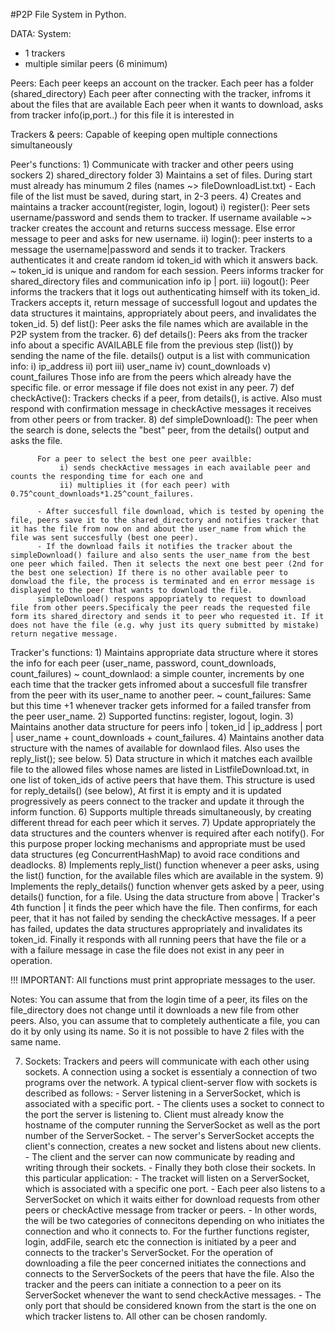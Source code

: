 #P2P File System in Python.

DATA:
System:
- 1 trackers
- multiple similar peers (6 minimum) 


Peers:
     Each peer keeps an account on the tracker.
     Each peer has a folder (shared_directory)
     Each peer after connecting with the tracker, infroms it about the files that are available
     Each peer when it wants to download, asks from tracker info(ip,port..) for this file it is interested in

Trackers & peers:
     Capable of keeping open multiple connections simultaneously 


Peer's functions:
     1) Communicate with tracker and other peers using sockers
     2) shared_directory folder
     3) Maintains a set of files. During start must already has minumum 2 files (names ~> fileDownloadList.txt)
          - Each file of the list must be saved, during start, in 2-3 peers. 
     4) Creates and maintains a tracker account(register, login, logout)
          i) register(): Peer sets username/password and sends them to tracker. If username available ~> tracker creates the account and returns success message. Else error message to peer and asks for new username.
          ii) login(): peer insterts to a message the username|password and sends it to tracker. Trackers authenticates it and create random id token_id with which it answers back.
               ~ token_id is unique and random for each session.
          Peers informs tracker for shared_directory files and communication info ip | port.
          iii) logout(): Peer informs the trackers that it logs out authenticating himself with its token_id. Trackers accepts it, return message of successfull logout and updates the data structures it maintains, appropriately about peers, and invalidates the token_id.
     5) def list():
          Peer asks the file names which are available in the P2P system from the tracker.
     6) def details():
          Peers aks from the tracker info  about a specific AVAILABLE file from the previous step (list()) by sending the name of the file.
               details() output is a list with communication info:
                    i) ip_address
                    ii) port
                    iii) user_name
                    iv) count_downloads
                    v) count_failures
                    Those info are from the peers which already have the specific file.
               or error message if file does not exist in any peer.
     7) def checkActive():
          Trackers checks if a peer, from details(), is active.
          Also must respond with confirmation message in checkActive messages it receives from other peers or from tracker.
     8) def simpleDownload(): 
          The peer when the search is done, selects the "best" peer, from the details() output and asks the file.
          
          For a peer to select the best one peer availble:
               i) sends checkActive messages in each available peer and counts the responding time for each one and 
               ii) multiplies it (for each peer) with 0.75^count_downloads*1.25^count_failures.

          - After succesfull file download, which is tested by opening the file, peers save it to the shared_directory and notifies tracker that it has the file from now on and about the user_name from which the file was sent succesfully (best one peer).
          - If the download fails it notifies the tracker about the simpleDownload() failure and also sents the user_name from the best one peer which failed. Then it selects the next one best peer (2nd for the best one selection) If there is no other available peer to donwload the file, the process is terminated and en error message is displayed to the peer that wants to download the file.
          simpleDownload() respons appopriately to request to download file from other peers.Specificaly the peer reads the requested file form its shared_directory and sends it to peer who requested it. If it does not have the file (e.g. why just its query submitted by mistake) return negative message.

Tracker's functions:
     1) Maintains appropriate data structure where it stores the info for each peer (user_name, password, count_downloads, count_failures)
     ~ count_downlaod: a simple counter, increments by one each time that the tracker gets infromed about a succesfull file transfrer from the peer with its user_name to another peer.
     ~ count_failures: Same but this time +1 whenever tracker gets informed for a failed transfer from the peer user_name.
     2) Supported functins: register, logout, login.
     3) Maintains another data structure for peers info | token_id | ip_address | port | user_name + count_downloads + count_failures.
     4) Maintains another data structure with the names of available for downlaod files. Also uses the reply_list(); see below.
     5) Data structure in which it matches each availble file to the allowed files whose names are listed in ListfileDownload.txt, in one
     list of token_ids of active peers that have them. 
     This structure is used for reply_details() (see below), At first it is empty and it is updated progressively as peers connect to the tracker and update it through the inform function.
     6) Supports multiple threads simultaneously, by creating different thread for each peer which it serves.
     7) Update appropriately the data structures and the counters whenver is required after each notify(). For this purpose
     proper locking mechanisms and appropriate must be used data structures (eg ConcurrentHashMap) to avoid race conditions and deadlocks.
     8) Implements reply_list() function whenever a peer asks, using the list() function, for the available files which are available in the system.
     9) Implements the reply_details() function whenver gets asked by a peer, using details() function, for a file. Using the data structure from above | Tracker's 4th function | it finds the peer which have the file. Then confirms, for each peer, that it has not failed by sending the checkActive messages. If a peer has failed, updates the data structures appropriately and invalidates its token_id. Finally it responds with all running peers that have the file or a with a failure message in case the file does not exist in any peer in operation.

!!! IMPORTANT: All functions must print appropriate messages to the user.


Notes: You can assume that from the login time of a peer, its files on the file_directory does not change until it downloads a new file from other peers. Also, you can assume that to completely authenticate a file, you can do it by only using its name. So it is not possible to have 2 files with the same name.


7) Sockets:
     Trackers and peers will communicate with each other using sockets. A connection using a socket is essentialy a connection of two programs over the network. 
     A typical client-server flow with sockets is described as follows:
          - Server listening in a ServerSocket, which is associated with a specific port.
          - The clients uses a socket to connect to the port the server is listening to. Client must already know the hostname of the computer running the ServerSocket as well as the port number of the ServerSocket.
          - The server's ServerSocket accepts the client's connection, creates a new socket and listens about new clients.
          - The client and the server can now communicate by reading and writing through their sockets.
          - Finally they both close their sockets.
     In this particular application: 
          - The tracket will listen on a ServerSocket, which is associated with a specific one port.
          - Each peer also listens to a ServerSocket on which it waits either for download requests from other peers or checkActive message from tracker or peers. 
          - In other words, the will be two categories of connecitons depending on who initiates the connection and who it connects to. For the further functions register, login, addFile, search etc the connection is initiated by a peer and connects to the tracker's ServerSocket. For the operation of downloading a file the peer concerned initiates the connections and connects to the ServerSockets of the peers that have the file. Also the tracker and the peers can initiate a connection to a peer on its ServerSocket whenever the want to send checkActive messages.
          - The only port that should be considered known from the start is the one on which tracker listens to. All other can be chosen randomly.